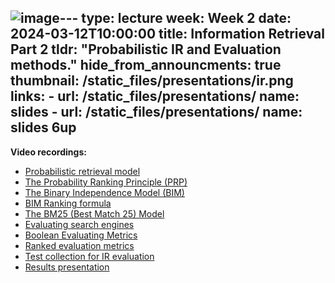 ![image](https://github.com/rbouadjenek/SIT330-770/assets/7735263/bd6dbb19-fe51-438f-81cb-45b882359d79)---
type: lecture
week: Week 2
date: 2024-03-12T10:00:00
title: Information Retrieval Part 2
tldr: "Probabilistic IR and Evaluation methods."
hide_from_announcments: true
thumbnail: /static_files/presentations/ir.png
links: 
    - url: /static_files/presentations/
      name: slides
    - url: /static_files/presentations/
      name: slides 6up
---
**Video recordings:**
- [Probabilistic retrieval model](http://example.com)
- [The Probability Ranking Principle (PRP)](http://example.com)
- [The Binary Independence Model (BIM)](http://example.com)
- [BIM Ranking formula](http://example.com)
- [The BM25 (Best Match 25) Model](http://example.com)
- [Evaluating search engines](http://example.com)
- [Boolean Evaluating Metrics](http://example.com)
- [Ranked evaluation metrics](http://example.com)
- [Test collection for IR evaluation](http://example.com)
- [Results presentation](http://example.com)
